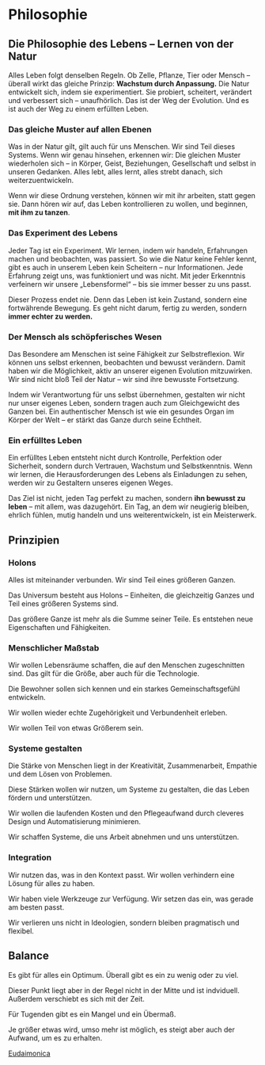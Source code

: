 # Philosophie

## Die Philosophie des Lebens – Lernen von der Natur

Alles Leben folgt denselben Regeln.
Ob Zelle, Pflanze, Tier oder Mensch – überall wirkt das gleiche Prinzip: **Wachstum durch Anpassung.**
Die Natur entwickelt sich, indem sie experimentiert. Sie probiert, scheitert, verändert und verbessert sich – unaufhörlich.
Das ist der Weg der Evolution. Und es ist auch der Weg zu einem erfüllten Leben.

### Das gleiche Muster auf allen Ebenen

Was in der Natur gilt, gilt auch für uns Menschen.
Wir sind Teil dieses Systems. Wenn wir genau hinsehen, erkennen wir: Die gleichen Muster wiederholen sich – in Körper, Geist, Beziehungen, Gesellschaft und selbst in unseren Gedanken.
Alles lebt, alles lernt, alles strebt danach, sich weiterzuentwickeln.

Wenn wir diese Ordnung verstehen, können wir mit ihr arbeiten, statt gegen sie.
Dann hören wir auf, das Leben kontrollieren zu wollen, und beginnen, **mit ihm zu tanzen**.

### Das Experiment des Lebens

Jeder Tag ist ein Experiment.
Wir lernen, indem wir handeln, Erfahrungen machen und beobachten, was passiert.
So wie die Natur keine Fehler kennt, gibt es auch in unserem Leben kein Scheitern – nur Informationen.
Jede Erfahrung zeigt uns, was funktioniert und was nicht.
Mit jeder Erkenntnis verfeinern wir unsere „Lebensformel“ – bis sie immer besser zu uns passt.

Dieser Prozess endet nie.
Denn das Leben ist kein Zustand, sondern eine fortwährende Bewegung.
Es geht nicht darum, fertig zu werden, sondern **immer echter zu werden.**

### Der Mensch als schöpferisches Wesen

Das Besondere am Menschen ist seine Fähigkeit zur Selbstreflexion.
Wir können uns selbst erkennen, beobachten und bewusst verändern.
Damit haben wir die Möglichkeit, aktiv an unserer eigenen Evolution mitzuwirken.
Wir sind nicht bloß Teil der Natur – wir sind ihre bewusste Fortsetzung.

Indem wir Verantwortung für uns selbst übernehmen, gestalten wir nicht nur unser eigenes Leben, sondern tragen auch zum Gleichgewicht des Ganzen bei.
Ein authentischer Mensch ist wie ein gesundes Organ im Körper der Welt – er stärkt das Ganze durch seine Echtheit.

### Ein erfülltes Leben

Ein erfülltes Leben entsteht nicht durch Kontrolle, Perfektion oder Sicherheit,
sondern durch Vertrauen, Wachstum und Selbstkenntnis.
Wenn wir lernen, die Herausforderungen des Lebens als Einladungen zu sehen,
werden wir zu Gestaltern unseres eigenen Weges.

Das Ziel ist nicht, jeden Tag perfekt zu machen,
sondern **ihn bewusst zu leben** – mit allem, was dazugehört.
Ein Tag, an dem wir neugierig bleiben, ehrlich fühlen, mutig handeln und uns weiterentwickeln,
ist ein Meisterwerk.

## Prinzipien

### Holons

Alles ist miteinander verbunden. Wir sind Teil eines größeren Ganzen.

Das Universum besteht aus Holons – Einheiten, die gleichzeitig Ganzes und Teil eines größeren Systems sind.

Das größere Ganze ist mehr als die Summe seiner Teile. Es entstehen neue Eigenschaften und Fähigkeiten.

### Menschlicher Maßstab

Wir wollen Lebensräume schaffen, die auf den Menschen zugeschnitten sind. Das gilt für die Größe, aber auch für die Technologie.

Die Bewohner sollen sich kennen und ein starkes Gemeinschaftsgefühl entwickeln.

Wir wollen wieder echte Zugehörigkeit und Verbundenheit erleben.

Wir wollen Teil von etwas Größerem sein.

### Systeme gestalten

Die Stärke von Menschen liegt in der Kreativität, Zusammenarbeit, Empathie und dem Lösen von Problemen.

Diese Stärken wollen wir nutzen, um Systeme zu gestalten, die das Leben fördern und unterstützen.

Wir wollen die laufenden Kosten und den Pflegeaufwand durch cleveres Design und Automatisierung minimieren.

Wir schaffen Systeme, die uns Arbeit abnehmen und uns unterstützen.

### Integration

Wir nutzen das, was in den Kontext passt. Wir wollen verhindern eine Lösung für alles zu haben.

Wir haben viele Werkzeuge zur Verfügung. Wir setzen das ein, was gerade am besten passt.

Wir verlieren uns nicht in Ideologien, sondern bleiben pragmatisch und flexibel.

## Balance

Es gibt für alles ein Optimum. Überall gibt es ein zu wenig oder zu viel.

Dieser Punkt liegt aber in der Regel nicht in der Mitte und ist indviduell. Außerdem verschiebt es sich mit der Zeit.

Für Tugenden gibt es ein Mangel und ein Übermaß.

Je größer etwas wird, umso mehr ist möglich, es steigt aber auch der Aufwand, um es zu erhalten.

[Eudaimonica](/eudaimonica)
